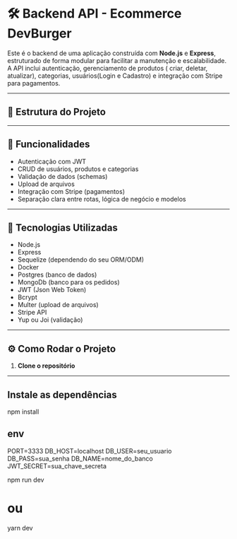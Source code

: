 # 🛠️ Backend API - Ecommerce DevBurger

Este é o backend de uma aplicação construída com **Node.js** e **Express**, estruturado de forma modular para facilitar a manutenção e escalabilidade. 
A API inclui autenticação, gerenciamento de produtos ( criar, deletar, atualizar), categorias, usuários(Login e Cadastro) e integração com Stripe para pagamentos.

---

## 📁 Estrutura do Projeto


---

## 🚀 Funcionalidades

- Autenticação com JWT
- CRUD de usuários, produtos e categorias
- Validação de dados (schemas)
- Upload de arquivos
- Integração com Stripe (pagamentos)
- Separação clara entre rotas, lógica de negócio e modelos

---

## 🧪 Tecnologias Utilizadas

- Node.js
- Express
- Sequelize (dependendo do seu ORM/ODM)
- Docker
- Postgres (banco de dados)
- MongoDb (banco para os pedidos)
- JWT (Json Web Token)
- Bcrypt
- Multer (upload de arquivos)
- Stripe API
- Yup ou Joi (validação)

---

## ⚙️ Como Rodar o Projeto

1. **Clone o repositório**


---

## Instale as dependências

npm install


## env

PORT=3333
DB_HOST=localhost
DB_USER=seu_usuario
DB_PASS=sua_senha
DB_NAME=nome_do_banco
JWT_SECRET=sua_chave_secreta


npm run dev
# ou
yarn dev





